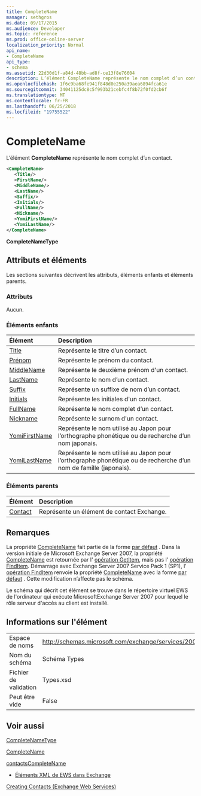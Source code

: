 ```yaml
---
title: CompleteName
manager: sethgros
ms.date: 09/17/2015
ms.audience: Developer
ms.topic: reference
ms.prod: office-online-server
localization_priority: Normal
api_name:
- CompleteName
api_type:
- schema
ms.assetid: 22d30d1f-a84d-48bb-ad8f-ce13f8e76604
description: L’élément CompleteName représente le nom complet d’un contact.
ms.openlocfilehash: 1f6c9ba68fe941f848d0e250a39aea6894fca61e
ms.sourcegitcommit: 34041125dc8c5f993b21cebfc4f8b72f0fd2cb6f
ms.translationtype: MT
ms.contentlocale: fr-FR
ms.lasthandoff: 06/25/2018
ms.locfileid: "19755522"
---
```

# <a name="completename"></a>CompleteName

L’élément **CompleteName** représente le nom complet d’un contact. 
  
```xml
<CompleteName>
   <Title/>
   <FirstName/>
   <MiddleName/>
   <LastName/>
   <Suffix/>
   <Initials/>
   <FullName/>
   <Nickname/>
   <YomiFirstName/>
   <YomiLastName/>
</CompleteName>
```

 **CompleteNameType**
## <a name="attributes-and-elements"></a>Attributs et éléments

Les sections suivantes décrivent les attributs, éléments enfants et éléments parents.
  
### <a name="attributes"></a>Attributs

Aucun.
  
### <a name="child-elements"></a>Éléments enfants

|**Élément**|**Description**|
|:-----|:-----|
|[Title](title.md) <br/> |Représente le titre d’un contact.  <br/> |
|[Prénom](firstname.md) <br/> |Représente le prénom du contact.  <br/> |
|[MiddleName](middlename.md) <br/> |Représente le deuxième prénom d'un contact.  <br/> |
|[LastName](lastname.md) <br/> |Représente le nom d’un contact.  <br/> |
|[Suffix](suffix.md) <br/> |Représente un suffixe de nom d’un contact.  <br/> |
|[Initials](initials.md) <br/> |Représente les initiales d'un contact.  <br/> |
|[FullName](fullname.md) <br/> |Représente le nom complet d’un contact.  <br/> |
|[Nickname](nickname.md) <br/> |Représente le surnom d'un contact.  <br/> |
|[YomiFirstName](yomifirstname.md) <br/> |Représente le nom utilisé au Japon pour l’orthographe phonétique ou de recherche d’un nom japonais.  <br/> |
|[YomiLastName](yomilastname.md) <br/> |Représente le nom utilisé au Japon pour l’orthographe phonétique ou de recherche d’un nom de famille (japonais).  <br/> |
   
### <a name="parent-elements"></a>Éléments parents

|**Élément**|**Description**|
|:-----|:-----|
|[Contact](contact.md) <br/> |Représente un élément de contact Exchange.  <br/> |
   
## <a name="remarks"></a>Remarques

La propriété [CompleteName](completename.md) fait partie de la forme [par défaut](https://msdn.microsoft.com/library/ExchangeWebServices.DefaultShapeNamesType.Default.aspx) . Dans la version initiale de Microsoft Exchange Server 2007, la propriété [CompleteName](completename.md) est retournée par l' [opération GetItem](getitem-operation.md), mais pas l' [opération FindItem](finditem-operation.md). Démarrage avec Exchange Server 2007 Service Pack 1 (SP1), l' [opération FindItem](finditem-operation.md) renvoie la propriété [CompleteName](completename.md) avec la forme [par défaut](https://msdn.microsoft.com/library/ExchangeWebServices.DefaultShapeNamesType.Default.aspx) . Cette modification n’affecte pas le schéma. 
  
Le schéma qui décrit cet élément se trouve dans le répertoire virtuel EWS de l'ordinateur qui exécute MicrosoftExchange Server 2007 pour lequel le rôle serveur d'accès au client est installé.
  
## <a name="element-information"></a>Informations sur l'élément

|||
|:-----|:-----|
|Espace de noms  <br/> |http://schemas.microsoft.com/exchange/services/2006/types  <br/> |
|Nom du schéma  <br/> |Schéma Types  <br/> |
|Fichier de validation  <br/> |Types.xsd  <br/> |
|Peut être vide  <br/> |False  <br/> |
   
## <a name="see-also"></a>Voir aussi



[CompleteNameType](https://msdn.microsoft.com/library/ExchangeWebServices.CompleteNameType.aspx)
  
[CompleteName](https://msdn.microsoft.com/library/ExchangeWebServices.ContactItemType.CompleteName.aspx)
  
[contactsCompleteName](https://msdn.microsoft.com/library/ExchangeWebServices.UnindexedFieldURIType.contactsCompleteName.aspx)


- [Éléments XML de EWS dans Exchange](ews-xml-elements-in-exchange.md)


[Creating Contacts (Exchange Web Services)](http://msdn.microsoft.com/library/4845917e-70d1-481c-bbd7-011ec6571789%28Office.15%29.aspx)

